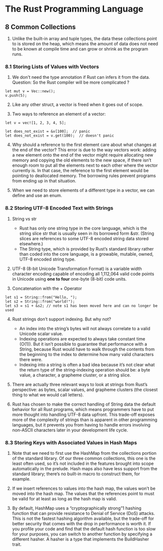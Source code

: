 # The Rust Programming Language

## 8 Common Collections

1. Unlike the built-in array and tuple types, the data these collections point to is stored on the heap, which means the amount of data does not need to be known at compile time and can grow or shrink as the program runs.

### 8.1 Storing Lists of Values with Vectors

1. We don't need the type annotation if Rust can infers it from the data. Question: So the Rust compiler will be more complicated ?
```
let mut v = Vec::new();
v.push(5);
```

2. Like any other struct, a vector is freed when it goes out of scope.

3. Two ways to reference an element of a vector:
```
let v = vec![1, 2, 3, 4, 5];

let does_not_exist = &v[100];  // panic
let does_not_exist = v.get(100);  // doesn't panic
```

4. Why should a reference to the first element care about what changes at the end of the vector? This error is due to the way vectors work: adding a new element onto the end of the vector might require allocating new memory and copying the old elements to the new space, if there isn’t enough room to put all the elements next to each other where the vector currently is. In that case, the reference to the first element would be pointing to deallocated memory. The borrowing rules prevent programs from ending up in that situation.

5. When we need to store elements of a different type in a vector, we can define and use an enum.

### 8.2 Storing UTF-8 Encoded Text with Strings

1. String vs str
    - Rust has only one string type in the core language, which is the string slice str that is usually seen in its borrowed form &str. (String slices are references to some UTF-8 encoded string data stored elsewhere.)
    - The String type, which is provided by Rust’s standard library rather than coded into the core language, is a growable, mutable, owned, UTF-8 encoded string type.

2. UTF-8 (8-bit Unicode Transformation Format) is a variable width character encoding capable of encoding all 1,112,064 valid code points in Unicode using **one to four** one-byte (8-bit) code units.

3. Concatenation with the + Operator
```
let s1 = String::from("Hello, ");
let s2 = String::from("world!");
let s3 = s1 + &s2; // note s1 has been moved here and can no longer be used
```

4. Rust strings don’t support indexing. But why not?
    - An index into the string’s bytes will not always correlate to a valid Unicode scalar value.
    - Indexing operations are expected to always take constant time (O(1)). But it isn’t possible to guarantee that performance with a String, because Rust would have to walk through the contents from the beginning to the index to determine how many valid characters there were.
    - Indexing into a string is often a bad idea because it’s not clear what the return type of the string-indexing operation should be: a byte value, a character, a grapheme cluster, or a string slice.

5. There are actually three relevant ways to look at strings from Rust’s perspective: as bytes, scalar values, and grapheme clusters (the closest thing to what we would call letters).

6. Rust has chosen to make the correct handling of String data the default behavior for all Rust programs, which means programmers have to put more thought into handling UTF-8 data upfront. This trade-off exposes more of the complexity of strings than is apparent in other programming languages, but it prevents you from having to handle errors involving non-ASCII characters later in your development life cycle.

### 8.3 Storing Keys with Associated Values in Hash Maps

1. Note that we need to first use the HashMap from the collections portion of the standard library. Of our three common collections, this one is the least often used, so it’s not included in the features brought into scope automatically in the prelude. Hash maps also have less support from the standard library; there’s no built-in macro to construct them, for example.

2. If we insert references to values into the hash map, the values won’t be moved into the hash map. The values that the references point to must be valid for at least as long as the hash map is valid.

3. By default, HashMap uses a “cryptographically strong”1 hashing function that can provide resistance to Denial of Service (DoS) attacks. This is not the fastest hashing algorithm available, but the trade-off for better security that comes with the drop in performance is worth it. If you profile your code and find that the default hash function is too slow for your purposes, you can switch to another function by specifying a different hasher. A hasher is a type that implements the BuildHasher trait.
